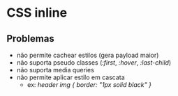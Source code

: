 # CSS inline

## Problemas

- não permite cachear estilos (gera payload maior)
- não suporta pseudo classes (*:first*, *:hover*, *:last-child*)
- não suporta media queries
- não permite aplicar estilo em cascata
	- ex: *header img { border: "1px solid black" }*
